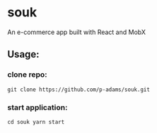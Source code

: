 # souk
An e-commerce app built with React and MobX

## Usage:

### clone repo:

`git clone https://github.com/p-adams/souk.git`

### start application:

`cd souk
 yarn start`
